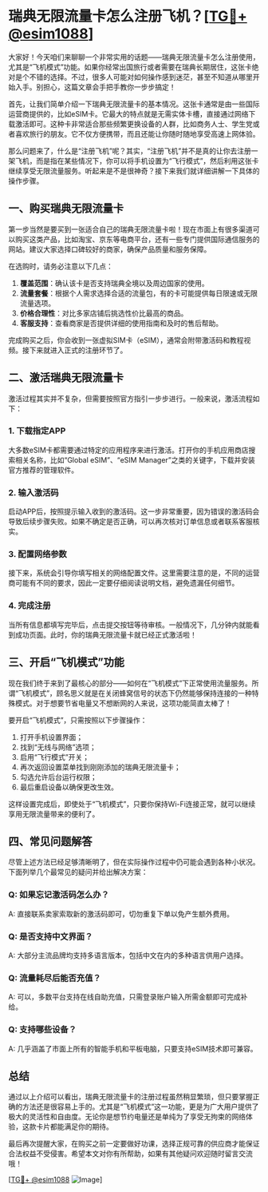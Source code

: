 # 瑞典无限流量卡怎么注册飞机？[[TG💪+ @esim1088](https://t.me/s/esim1088)]

大家好！今天咱们来聊聊一个非常实用的话题——瑞典无限流量卡怎么注册使用，尤其是“飞机模式”功能。如果你经常出国旅行或者需要在瑞典长期居住，这张卡绝对是个不错的选择。不过，很多人可能对如何操作感到迷茫，甚至不知道从哪里开始入手。别担心，这篇文章会手把手教你一步步搞定！

首先，让我们简单介绍一下瑞典无限流量卡的基本情况。这张卡通常是由一些国际运营商提供的，比如eSIM卡。它最大的特点就是无需实体卡槽，直接通过网络下载激活即可。这种卡非常适合那些频繁更换设备的人群，比如商务人士、学生党或者喜欢旅行的朋友。它不仅方便携带，而且还能让你随时随地享受高速上网体验。

那么问题来了，什么是“注册飞机”呢？其实，“注册飞机”并不是真的让你去注册一架飞机，而是指在某些情况下，你可以将手机设置为“飞行模式”，然后利用这张卡继续享受无限流量服务。听起来是不是很神奇？接下来我们就详细讲解一下具体的操作步骤。

## 一、购买瑞典无限流量卡

第一步当然是要买到一张适合自己的瑞典无限流量卡啦！现在市面上有很多渠道可以购买这类产品，比如淘宝、京东等电商平台，还有一些专门提供国际通信服务的网站。建议大家选择口碑较好的商家，确保产品质量和服务保障。

在选购时，请务必注意以下几点：
1. **覆盖范围**：确认该卡是否支持瑞典全境以及周边国家的使用。
2. **流量套餐**：根据个人需求选择合适的流量包，有的卡可能提供每日限速或无限流量选项。
3. **价格合理性**：对比多家店铺后挑选性价比最高的商品。
4. **客服支持**：查看商家是否提供详细的使用指南和及时的售后帮助。

完成购买之后，你会收到一张虚拟SIM卡（eSIM），通常会附带激活码和教程视频。接下来就进入正式的注册环节了。

## 二、激活瑞典无限流量卡

激活过程其实并不复杂，但需要按照官方指引一步步进行。一般来说，激活流程如下：

### 1. 下载指定APP
大多数eSIM卡都需要通过特定的应用程序来进行激活。打开你的手机应用商店搜索相关名称，比如“Global eSIM”、“eSIM Manager”之类的关键字，下载并安装官方推荐的管理软件。

### 2. 输入激活码
启动APP后，按照提示输入收到的激活码。这一步非常重要，因为错误的激活码会导致后续步骤失败。如果不确定是否正确，可以再次核对订单信息或者联系客服核实。

### 3. 配置网络参数
接下来，系统会引导你填写相关的网络配置文件。这里需要注意的是，不同的运营商可能有不同的要求，因此一定要仔细阅读说明文档，避免遗漏任何细节。

### 4. 完成注册
当所有信息都填写完毕后，点击提交按钮等待审核。一般情况下，几分钟内就能看到成功页面。此时，你的瑞典无限流量卡就已经正式激活啦！

## 三、开启“飞机模式”功能

现在我们终于来到了最核心的部分——如何在“飞机模式”下正常使用流量服务。所谓“飞机模式”，顾名思义就是在关闭蜂窝信号的状态下仍然能够保持连接的一种特殊模式。对于想要节省电量又不想断网的人来说，这项功能简直太棒了！

要开启“飞机模式”，只需按照以下步骤操作：
1. 打开手机设置界面；
2. 找到“无线与网络”选项；
3. 启用“飞行模式”开关；
4. 再次返回设置菜单找到刚刚添加的瑞典无限流量卡；
5. 勾选允许后台运行权限；
6. 最后重启设备以确保更改生效。

这样设置完成后，即使处于“飞机模式”，只要你保持Wi-Fi连接正常，就可以继续享用无限流量带来的便利了。

## 四、常见问题解答

尽管上述方法已经足够清晰明了，但在实际操作过程中仍可能会遇到各种小状况。下面列举几个最常见的疑问并给出解决方案：

### Q: 如果忘记激活码怎么办？
A: 直接联系卖家索取新的激活码即可，切勿重复下单以免产生额外费用。

### Q: 是否支持中文界面？
A: 大部分主流品牌均支持多语言版本，包括中文在内的多种语言供用户选择。

### Q: 流量耗尽后能否充值？
A: 可以，多数平台支持在线自助充值，只需登录账户输入所需金额即可完成补给。

### Q: 支持哪些设备？
A: 几乎涵盖了市面上所有的智能手机和平板电脑，只要支持eSIM技术即可兼容。

## 总结

通过以上介绍可以看出，瑞典无限流量卡的注册过程虽然稍显繁琐，但只要掌握正确的方法还是很容易上手的。尤其是“飞机模式”这一功能，更是为广大用户提供了极大的灵活性和自由度。无论你是想节约电量还是单纯为了享受无拘束的网络体验，这款卡片都能满足你的期待。

最后再次提醒大家，在购买之前一定要做好功课，选择正规可靠的供应商才能保证合法权益不受侵害。希望本文对你有所帮助，如果有其他疑问欢迎随时留言交流哦！

[[TG💪+ @esim1088](https://t.me/s/esim1088) ![Image](https://i.postimg.cc/4NQfJmqS/Snipaste-2025-05-13-00-14-12.png)]